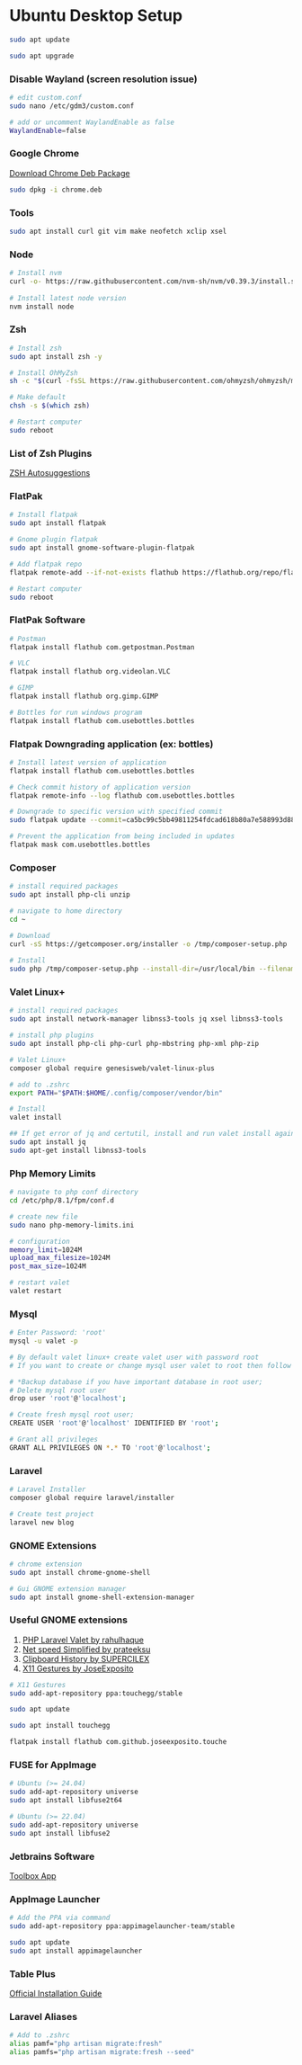 # Ubuntu Desktop Setup

````bash
sudo apt update

sudo apt upgrade
````

### Disable Wayland (screen resolution issue)

````bash
# edit custom.conf 
sudo nano /etc/gdm3/custom.conf

# add or uncomment WaylandEnable as false
WaylandEnable=false
````

### Google Chrome

[Download Chrome Deb Package](https://www.google.com/chrome)

```bash
sudo dpkg -i chrome.deb
```

### Tools

````bash
sudo apt install curl git vim make neofetch xclip xsel
````

### Node

````bash
# Install nvm
curl -o- https://raw.githubusercontent.com/nvm-sh/nvm/v0.39.3/install.sh | bash
  
# Install latest node version
nvm install node
````


### Zsh

````bash
# Install zsh
sudo apt install zsh -y

# Install OhMyZsh
sh -c "$(curl -fsSL https://raw.githubusercontent.com/ohmyzsh/ohmyzsh/master/tools/install.sh)"

# Make default 
chsh -s $(which zsh)

# Restart computer
sudo reboot
````

### List of Zsh Plugins

[ZSH Autosuggestions](https://github.com/zsh-users/zsh-autosuggestions/blob/master/INSTALL.md)

### FlatPak
````bash
# Install flatpak
sudo apt install flatpak  

# Gnome plugin flatpak
sudo apt install gnome-software-plugin-flatpak

# Add flatpak repo  
flatpak remote-add --if-not-exists flathub https://flathub.org/repo/flathub.flatpakrepo

# Restart computer  
sudo reboot
````

### FlatPak Software

````bash
# Postman
flatpak install flathub com.getpostman.Postman

# VLC  
flatpak install flathub org.videolan.VLC

# GIMP  
flatpak install flathub org.gimp.GIMP

# Bottles for run windows program  
flatpak install flathub com.usebottles.bottles
````

### Flatpak Downgrading application (ex: bottles)

````bash
# Install latest version of application
flatpak install flathub com.usebottles.bottles

# Check commit history of application version
flatpak remote-info --log flathub com.usebottles.bottles

# Downgrade to specific version with specified commit
sudo flatpak update --commit=ca5bc99c5bb49811254fdcad618b80a7e588993d88b0d93e4ab237153afc8d40 com.usebottles.bottles

# Prevent the application from being included in updates
flatpak mask com.usebottles.bottles
````

### Composer

````bash
# install required packages
sudo apt install php-cli unzip

# navigate to home directory
cd ~  

# Download
curl -sS https://getcomposer.org/installer -o /tmp/composer-setup.php
  
# Install
sudo php /tmp/composer-setup.php --install-dir=/usr/local/bin --filename=composer
````

### Valet Linux+
````bash
# install required packages
sudo apt install network-manager libnss3-tools jq xsel libnss3-tools 

# install php plugins
sudo apt install php-cli php-curl php-mbstring php-xml php-zip

# Valet Linux+
composer global require genesisweb/valet-linux-plus

# add to .zshrc
export PATH="$PATH:$HOME/.config/composer/vendor/bin"

# Install
valet install

## If get error of jq and certutil, install and run valet install again
sudo apt install jq  
sudo apt-get install libnss3-tools
````

### Php Memory Limits
````bash
# navigate to php conf directory
cd /etc/php/8.1/fpm/conf.d

# create new file
sudo nano php-memory-limits.ini

# configuration
memory_limit=1024M
upload_max_filesize=1024M
post_max_size=1024M

# restart valet
valet restart
````

### Mysql

````bash
# Enter Password: 'root'
mysql -u valet -p 

# By default valet linux+ create valet user with password root
# If you want to create or change mysql user valet to root then follow next steps

# *Backup database if you have important database in root user;
# Delete mysql root user
drop user 'root'@'localhost';  

# Create fresh mysql root user;
CREATE USER 'root'@'localhost' IDENTIFIED BY 'root';

# Grant all privileges  
GRANT ALL PRIVILEGES ON *.* TO 'root'@'localhost';   
````

### Laravel

````bash
# Laravel Installer
composer global require laravel/installer

# Create test project
laravel new blog
````

### GNOME Extensions
````bash
# chrome extension
sudo apt install chrome-gnome-shell

# Gui GNOME extension manager
sudo apt install gnome-shell-extension-manager
````

### Useful GNOME extensions
1. [PHP Laravel Valet by rahulhaque](https://extensions.gnome.org/extension/4985/php-laravel-valet/)
2. [Net speed Simplified by prateeksu](https://extensions.gnome.org/extension/3724/net-speed-simplified/)
3. [Clipboard History by SUPERCILEX](https://extensions.gnome.org/extension/4839/clipboard-history/)
4. [X11 Gestures by JoseExposito](https://extensions.gnome.org/extension/4033/x11-gestures/)
````bash
# X11 Gestures
sudo add-apt-repository ppa:touchegg/stable

sudo apt update

sudo apt install touchegg

flatpak install flathub com.github.joseexposito.touche
````

### FUSE for AppImage
````bash
# Ubuntu (>= 24.04)
sudo add-apt-repository universe
sudo apt install libfuse2t64

# Ubuntu (>= 22.04)
sudo add-apt-repository universe
sudo apt install libfuse2

````


### Jetbrains Software
[Toolbox App](https://www.jetbrains.com/toolbox-app/)

### AppImage Launcher
````bash
# Add the PPA via command
sudo add-apt-repository ppa:appimagelauncher-team/stable

sudo apt update
sudo apt install appimagelauncher
````

### Table Plus
[Official Installation Guide](https://tableplus.com/download)

### Laravel Aliases
````bash
# Add to .zshrc
alias pamf="php artisan migrate:fresh"
alias pamfs="php artisan migrate:fresh --seed"
````
